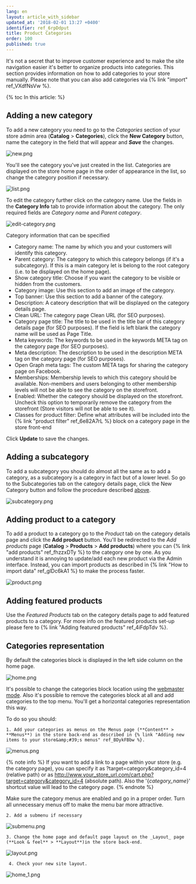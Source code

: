 ```yaml
---
lang: en
layout: article_with_sidebar
updated_at: '2018-02-01 13:27 +0400'
identifier: ref_6rpDdput
title: Product Categories
order: 100
published: true
---
```

It's not a secret that to improve customer experience and to make the site navigation easier it's better to organize products into categories. This section provides information on how to add categories to your store manually. Please note that you can also add categories via {% link "import" ref_VXdfNsVw %}. 

{% toc In this article: %}

## Adding a new category

To add a new category you need to go to the _Categories_ section of your store admin area (**Catalog** > **Categories**), click the **New Category** button, name the category in the field that will appear and _**Save**_ the changes. 

![new.png]({{site.baseurl}}/attachments/ref_6rpDdput/new.png)

You'll see the category you've just created in the list. Categories are displayed on the store home page in the order of appearance in the list, so change the category position if necessary. 

![list.png]({{site.baseurl}}/attachments/ref_6rpDdput/list.png)

To edit the category further click on the category name. Use the fields in the **Category Info** tab to provide information about the category. The only required fields are _Category name_ and _Parent category_.

![edit-category.png]({{site.baseurl}}/attachments/ref_6rpDdput/edit-category.png)


Category information that can be specified

* Category name: The name by which you and your customers will identify this category.
* Parent category: The category to which this category belongs (if it's a subcategory). If this is a main category let is belong to the root category (i.e. to be displayed on the home page). 
* Show category title: Choose if you want the category to be visible or hidden from the customers.
* Category image: Use this section to add an image of the category.
* Top banner: Use this section to add a banner of the category.
* Description: A cateory description that will be displayed on the category details page.
* Clean URL: The category page Clean URL (for SEO purposes).
* Category page title: The title to be used in the title bar of this category details page (for SEO purposes). If the field is left blank the category name will be used as Page Title.
* Meta keywords: The keywords to be used in the keywords META tag on the category page (for SEO purposes).
* Meta description: The description to be used in the description META tag on the category page (for SEO purposes).
* Open Graph meta tags: The custom META tags for sharing the category page on Facebook.
* Memberships: Membership levels to which this category should be available. Non-members and users belonging to other membership levels will not be able to see the category on the storefront.
* Enabled: Whether the category should be displayed on the storefront. Uncheck this option to temporarily remove the category from the storefront (Store visitors will not be able to see it).
* Classes for product filter: Define what attributes will be included into the {% link "product filter" ref_6e82A7rL %} block on a category page in the store front-end

Click **Update** to save the changes.

## Adding a subcategory

To add a subcategory you should do almost all the same as to add a category, as a subcategory is a category in fact but of a lower level. So go to the Subcategories tab on the category details page, click the New Category button and follow the procedure described [above](https://kb.x-cart.com/products/categories.html#adding-a-new-category "Product Categories"). 

![subcategory.png]({{site.baseurl}}/attachments/ref_6rpDdput/subcategory.png)

## Adding product to a category

To add a product to a category go to the _Product_ tab on the category details page and click the **Add product** button. You'll be redirected to the _Add products_ page (**Catalog** > **Products** > **Add products**) where you can {% link "add products" ref_fhzzxDTy %} to the category one by one. As you understand it is annoying to update/add each new product via the Admin interface. Instead, you can import products as described in {% link "How to import data" ref_glDc6kA1 %} to make the process faster.

![product.png]({{site.baseurl}}/attachments/ref_6rpDdput/product.png)

## Adding featured products

Use the _Featured Products_ tab on the category details page to add featured products to a category. For more info on the featured products set-up please fere to {% link "Adding featured products" ref_4iFdpTdv %}.

## Categories representation

By default the categories block is displayed in the left side column on the home page. 

![home.png]({{site.baseurl}}/attachments/ref_6rpDdput/home.png)

It's possible to change the categories block location using the [webmaster mode](https://devs.x-cart.com/webinars_and_video_tutorials/using_webmaster_mode_in_x-cart_5.html "Product Categories"). Also it's possible to remove the categories block at all and add categories to the top menu. You'll get a horizontal categories representation this way. 

To do so you should:

    1. Add your categories as menus on the Menus page (**Content** > **Menus**) in the store back-end as described in {% link "Adding new items to your store&amp;#39;s menus" ref_BDykFBbw %}.

![menus.png]({{site.baseurl}}/attachments/ref_6rpDdput/menus.png)

{% note info %}
If you want to add a link to a page within your store (e.g. the category page), you can specify it as ?target=category&category_id=4 (relative path) or as http://www.your_store_url.com/cart.php?target=category&category_id=4 (absolute path).
Also the '{_category_name_}' shortcut value will lead to the category page.
{% endnote %}

Make sure the category menus are enabled and go in a proper order. Turn all unnecessary menus off to make the menu bar more attractive.

    2. Add a submenu if necessary

![submenu.png]({{site.baseurl}}/attachments/ref_6rpDdput/submenu.png)

    3. Change the home page and default page layout on the _Layout_ page (**Look & feel** > **Layout**)in the store back-end.

![layout.png]({{site.baseurl}}/attachments/ref_6rpDdput/layout.png)

     4. Check your new site layout.

![home_1.png]({{site.baseurl}}/attachments/ref_6rpDdput/home_1.png)
